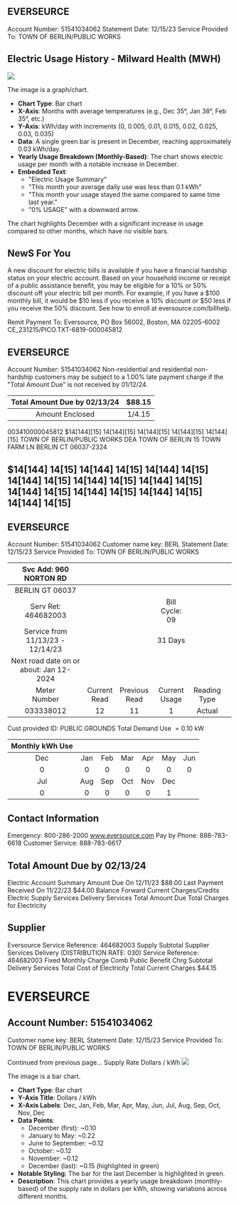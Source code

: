 ## EVERSEURCE

Account Number: 51541034062
Statement Date: 12/15/23
Service Provided To:
TOWN OF BERLIN/PUBLIC WORKS

## Electric Usage History - Milward Health (MWH)

![](images/img-0.jpeg)

The image is a graph/chart.

- **Chart Type**: Bar chart
- **X-Axis**: Months with average temperatures (e.g., Dec 35°, Jan 38°, Feb 35°, etc.)
- **Y-Axis**: kWh/day with increments (0, 0.005, 0.01, 0.015, 0.02, 0.025, 0.03, 0.035)
- **Data**: A single green bar is present in December, reaching approximately 0.03 kWh/day.
- **Yearly Usage Breakdown (Monthly-Based)**: The chart shows electric usage per month with a notable increase in December.
- **Embedded Text**:
  - "Electric Usage Summary"
  - "This month your average daily use was less than 0.1 kWh"
  - "This month your usage stayed the same compared to same time last year."
  - "0% USAGE" with a downward arrow.

The chart highlights December with a significant increase in usage compared to other months, which have no visible bars.

## NewS For You

A new discount for electric bills is available if you have a financial hardship status on your electric account. Based on your household income or receipt of a public assistance benefit, you may be eligible for a 10\% or 50\% discount off your electric bill per month. For example, if you have a $\$ 100$ monthly bill, it would be $\$ 10$ less if you receive a $10 \%$ discount or $\$ 50$ less if you receive the $50 \%$ discount. See how to enroll at eversource.com/billhelp.

Remit Payment To: Eversource, PO Box 56002, Boston, MA 02205-6002
CE_231215/PICO.TXT-6819-000045812

## EVERSEURCE

Account Number: 51541034062
Non-residential and residential non-hardship customers may be subject to a 1.00\% late payment charge if the "Total Amount Due" is not received by $01 / 12 / 24$.

| Total Amount Due by 02/13/24 | $\$ 88.15$ |
| :--: | :--: |
| Amount Enclosed | $1 / 4.15$ |

003410000045812
$14[144][15] 14[144][15] 14[144][15] 14[144][15] 14[144][15]
TOWN OF BERLIN/PUBLIC WORKS
DEA TOWN OF BERLIN
15 TOWN FARM LN
BERLIN CT 06037-2324

## $14[144] 14[15] 14[144] 14[15] 14[144] 14[15] 14[144] 14[15] 14[144] 14[15] 14[144] 14[15] 14[144] 14[15] 14[144] 14[15] 14[144] 14[15] 14[144] 14[15]

## EVERSEURCE

Account Number: 51541034062
Customer name key: BERL
Statement Date: 12/15/23
Service Provided To:
TOWN OF BERLIN/PUBLIC WORKS

| Svc Add: 960 NORTON RD |  |  |  |  |  |
| :--: | :--: | :--: | :--: | :--: | :--: |
| BERLIN GT 06037 |  |  |  |  |  |
| Serv Ret: 464682003 |  |  | Bill Cycle: 09 |  |  |
| Service from 11/13/23 - 12/14/23 |  |  | 31 Days |  |  |
| Next road date on or about: Jan 12-2024 |  |  |  |  |  |
| Meter <br> Number | Current <br> Read | Previous <br> Read | Current <br> Usage | Reading <br> Type |  |
| 033338012 | 12 | 11 | 1 | Actual |  |

Cust provided ID: PUBLIC GROUNDS
Total Demand Use $=0.10 \mathrm{~kW}$

| Monthly kWh Use |  |  |  |  |  |  |
| :--: | :--: | :--: | :--: | :--: | :--: | :--: |
| Dec | Jan | Feb | Mar | Apr | May | Jun |
| 0 | 0 | 0 | 0 | 0 | 0 | 0 |
| Jul | Aug | Sep | Oct | Nov | Dec |  |
| 0 | 0 | 0 | 0 | 0 | 1 |  |

## Contact Information

Emergency: 800-286-2000
www.eversource.com
Pay by Phone: 888-783-6618
Customer Service: 888-783-6617

## Total Amount Due by $02 / 13 / 24$

Electric Account Summary
Amount Due On 12/11/23
$\$ 88.00$
Last Payment Received On 11/22/23
$\$ 44.00$
Balance Forward
Current Charges/Credits
Electric Supply Services
Delivery Services
Total Amount Due
Total Charges for Electricity

## Supplier

Eversource
Service Reference: 464682003
Supply
Subtotal Supplier Services
Delivery
(DISTRIBUTION RATE: 030)
Service Reference: 464682003
Fixed Monthly Charge
Comb Public Benefit Chrg
Subtotal Delivery Services
Total Cost of Electricity
Total Current Charges
$\$ 44.15$

# EVERSEURCE 

## Account Number: 51541034062

Customer name key: BERL
Statement Date: $12 / 15 / 23$
Service Provided To:
TOWN OF BERLIN/PUBLIC WORKS

Continued from previous page...
Supply Rate
Dollars / kWh
![](images/img-1.jpeg)

The image is a bar chart.

- **Chart Type**: Bar chart
- **Y-Axis Title**: Dollars / kWh
- **X-Axis Labels**: Dec, Jan, Feb, Mar, Apr, May, Jun, Jul, Aug, Sep, Oct, Nov, Dec
- **Data Points**:
  - December (first): ~0.10
  - January to May: ~0.22
  - June to September: ~0.12
  - October: ~0.12
  - November: ~0.12
  - December (last): ~0.15 (highlighted in green)
- **Notable Styling**: The bar for the last December is highlighted in green.
- **Description**: This chart provides a yearly usage breakdown (monthly-based) of the supply rate in dollars per kWh, showing variations across different months.
